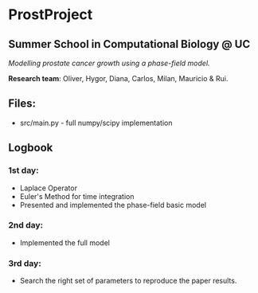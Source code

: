 # ProstProject
## Summer School in Computational Biology @ UC 

*Modelling prostate cancer growth using a phase-field model.*

**Research team**: Oliver, Hygor, Diana, Carlos, Milan, Mauricio & Rui.

## Files:
- src/main.py - full numpy/scipy implementation

## Logbook

### 1st day:
- Laplace Operator
- Euler's Method for time integration
- Presented and implemented the phase-field basic model

### 2nd day:
- Implemented the full model

### 3rd day:
- Search the right set of parameters to reproduce the paper results.
